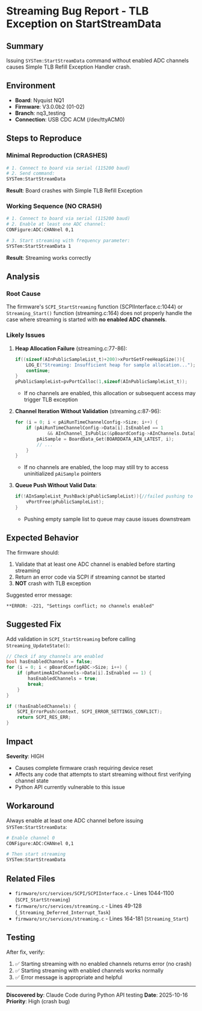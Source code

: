 # Streaming Bug Report - TLB Exception on StartStreamData

## Summary
Issuing `SYSTem:StartStreamData` command without enabled ADC channels causes Simple TLB Refill Exception Handler crash.

## Environment
- **Board**: Nyquist NQ1
- **Firmware**: V3.0.0b2 (01-02)
- **Branch**: nq3_testing
- **Connection**: USB CDC ACM (/dev/ttyACM0)

## Steps to Reproduce

### Minimal Reproduction (CRASHES)
```bash
# 1. Connect to board via serial (115200 baud)
# 2. Send command:
SYSTem:StartStreamData
```

**Result**: Board crashes with Simple TLB Refill Exception

### Working Sequence (NO CRASH)
```bash
# 1. Connect to board via serial (115200 baud)
# 2. Enable at least one ADC channel:
CONFigure:ADC:CHANnel 0,1

# 3. Start streaming with frequency parameter:
SYSTem:StartStreamData 1
```

**Result**: Streaming works correctly

## Analysis

### Root Cause
The firmware's `SCPI_StartStreaming` function (SCPIInterface.c:1044) or `Streaming_Start()` function (streaming.c:164) does not properly handle the case where streaming is started with **no enabled ADC channels**.

### Likely Issues

1. **Heap Allocation Failure** (streaming.c:77-86):
   ```c
   if((sizeof(AInPublicSampleList_t)+200)>xPortGetFreeHeapSize()){
       LOG_E("Streaming: Insufficient heap for sample allocation...");
       continue;
   }
   pPublicSampleList=pvPortCalloc(1,sizeof(AInPublicSampleList_t));
   ```
   - If no channels are enabled, this allocation or subsequent access may trigger TLB exception

2. **Channel Iteration Without Validation** (streaming.c:87-96):
   ```c
   for (i = 0; i < pAiRunTimeChannelConfig->Size; i++) {
       if (pAiRunTimeChannelConfig->Data[i].IsEnabled == 1
               && AInChannel_IsPublic(&pBoardConfig->AInChannels.Data[i])) {
           pAiSample = BoardData_Get(BOARDDATA_AIN_LATEST, i);
           // ...
       }
   }
   ```
   - If no channels are enabled, the loop may still try to access uninitialized `pAiSample` pointers

3. **Queue Push Without Valid Data**:
   ```c
   if(!AInSampleList_PushBack(pPublicSampleList)){//failed pushing to Q
       vPortFree(pPublicSampleList);
   }
   ```
   - Pushing empty sample list to queue may cause issues downstream

## Expected Behavior

The firmware should:
1. Validate that at least one ADC channel is enabled before starting streaming
2. Return an error code via SCPI if streaming cannot be started
3. **NOT** crash with TLB exception

Suggested error message:
```
**ERROR: -221, "Settings conflict; no channels enabled"
```

## Suggested Fix

Add validation in `SCPI_StartStreaming` before calling `Streaming_UpdateState()`:

```c
// Check if any channels are enabled
bool hasEnabledChannels = false;
for (i = 0; i < pBoardConfigADC->Size; i++) {
    if (pRuntimeAInChannels->Data[i].IsEnabled == 1) {
        hasEnabledChannels = true;
        break;
    }
}

if (!hasEnabledChannels) {
    SCPI_ErrorPush(context, SCPI_ERROR_SETTINGS_CONFLICT);
    return SCPI_RES_ERR;
}
```

## Impact

**Severity**: HIGH
- Causes complete firmware crash requiring device reset
- Affects any code that attempts to start streaming without first verifying channel state
- Python API currently vulnerable to this issue

## Workaround

Always enable at least one ADC channel before issuing `SYSTem:StartStreamData`:

```bash
# Enable channel 0
CONFigure:ADC:CHANnel 0,1

# Then start streaming
SYSTem:StartStreamData
```

## Related Files
- `firmware/src/services/SCPI/SCPIInterface.c` - Lines 1044-1100 (`SCPI_StartStreaming`)
- `firmware/src/services/streaming.c` - Lines 49-128 (`_Streaming_Deferred_Interrupt_Task`)
- `firmware/src/services/streaming.c` - Lines 164-181 (`Streaming_Start`)

## Testing

After fix, verify:
1. ✅ Starting streaming with no enabled channels returns error (no crash)
2. ✅ Starting streaming with enabled channels works normally
3. ✅ Error message is appropriate and helpful

---

**Discovered by**: Claude Code during Python API testing
**Date**: 2025-10-16
**Priority**: High (crash bug)
